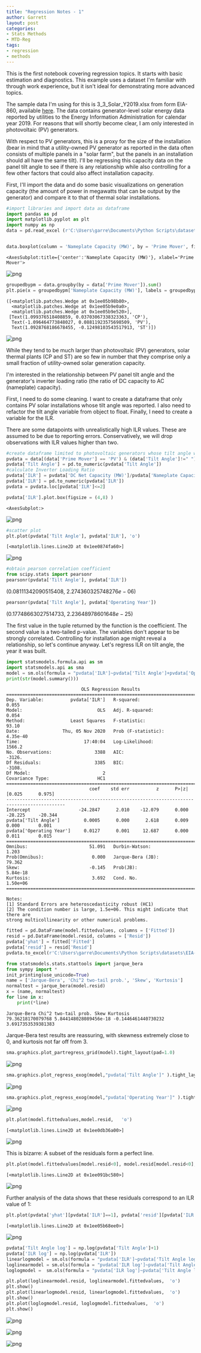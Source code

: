 ```yaml
---
title: "Regression Notes - 1"
author: Garrett
layout: post
categories:
- Stats Methods
- MTD-Reg
tags:
- regression
- methods
---
```


This is the first notebook covering regression topics.  It starts with basic estimation and diagnostics.  This example uses a dataset I'm familiar with through work experience, but it isn't ideal for demonstrating more advanced topics.

The sample data I'm using for this is 3_3_Solar_Y2019.xlsx from form EIA-860, available [here](https://www.eia.gov/electricity/data/eia860/).  The data contains generator-level solar energy data reported by utilities to the Energy Information Administration for calendar year 2019.  For reasons that will shortly become clear, I am only interested in photovoltaic (PV) generators.

With respect to PV generators, this is a proxy for the size of the installation (bear in mind that a utility-owned PV generator as reported in the data often consists of multiple panels in a "solar farm", but the panels in an installation should all have the same tilt).  I'll be regressing this capacity data on the panel tilt angle to see if there is any relationship while also controlling for a few other factors that could also affect installation capacity. 

First, I'll import the data and do some basic visualizations on generation capacity (the amount of power in megawatts that can be output by the generator) and compare it to that of thermal solar installations.

```python
#import libraries and import data as dataframe
import pandas as pd
import matplotlib.pyplot as plt
import numpy as np
data = pd.read_excel (r'C:\Users\garre\Documents\Python Scripts\datasets\EIA-860\3_3_Solar_Y2019.xlsx', sheet_name = 'Operable', header=1)


```


```python

data.boxplot(column = 'Nameplate Capacity (MW)', by = 'Prime Mover', figsize = (4,8) )

```




    <AxesSubplot:title={'center':'Nameplate Capacity (MW)'}, xlabel='Prime Mover'>




    
![png](/assets/images/2020-10-30-regression-notebook-1/output__2_1.png)
    



```python
groupedbypm = data.groupby(by = data['Prime Mover']).sum()
plt.pie(x = groupedbypm['Nameplate Capacity (MW)'], labels = groupedbypm.index )
```




    ([<matplotlib.patches.Wedge at 0x1ee05b98b80>,
      <matplotlib.patches.Wedge at 0x1ee05b9e0a0>,
      <matplotlib.patches.Wedge at 0x1ee05b9e520>],
     [Text(1.099376518408859, 0.03703067338323363, 'CP'),
      Text(-1.096464773848027, 0.08811923575698509, 'PV'),
      Text(1.0928768186678455, -0.12498103543517913, 'ST')])




    
![png](/assets/images/2020-10-30-regression-notebook-1/output__3_1.png)
    


While they tend to be much larger than photovoltaic (PV) generators, solar thermal plants (CP and ST) are so few in number that they comprise only a small fraction of utility-owned solar generation capacity.

I'm interested in the relationship between PV panel tilt angle and the generator's inverter loading ratio (the ratio of DC capacity to AC (nameplate) capacity).

First, I need to do some cleaning.  I want to create a dataframe that only contains PV solar installations whose tilt angle was reported.  I also need to refactor the tilt angle variable from object to float.  Finally, I need to create a variable for the ILR.

There are some datapoints with unrealistically high ILR values.  These are assumed to be due to reporting errors.  Conservatively, we will drop observations with ILR values higher than two.


```python
#create dataframe limited to photovoltaic generators whose tilt angle was reported
pvdata = data[(data['Prime Mover'] == 'PV') & (data['Tilt Angle']!=" ")].copy()
pvdata['Tilt Angle'] = pd.to_numeric(pvdata['Tilt Angle'])
#calculate Inverter Loading Ratio
pvdata['ILR'] = pvdata['DC Net Capacity (MW)']/pvdata['Nameplate Capacity (MW)']
pvdata['ILR'] = pd.to_numeric(pvdata['ILR'])
pvdata = pvdata.loc[pvdata['ILR']<=2]
```


```python
pvdata['ILR'].plot.box(figsize = (4,8) )
```




    <AxesSubplot:>




    
![png](/assets/images/2020-10-30-regression-notebook-1/output__6_1.png)
    



```python
#scatter plot
plt.plot(pvdata['Tilt Angle'], pvdata['ILR'], 'o')
```




    [<matplotlib.lines.Line2D at 0x1ee0874fa60>]




    
![png](/assets/images/2020-10-30-regression-notebook-1/output__7_1.png)
    



```python
#obtain pearson correlation coefficient
from scipy.stats import pearsonr
pearsonr(pvdata['Tilt Angle'], pvdata['ILR'])
```




$\displaystyle \left( 0.08111342090515408, \  2.274360325748276e-06\right)$




```python
pearsonr(pvdata['Tilt Angle'], pvdata['Operating Year'])
```




$\displaystyle \left( 0.17748663027514733, \  2.23648978601648e-25\right)$



The first value in the tuple returned by the function is the coefficient.  The second value is a two-tailed p-value. The variables don't appear to be strongly correlated.  Controlling for  installation age might reveal a relationship, so let's continue anyway. Let's regress ILR on tilt angle, the year it was built.


```python
import statsmodels.formula.api as sm
import statsmodels.api as sma
model = sm.ols(formula = "pvdata['ILR']~pvdata['Tilt Angle']+pvdata['Operating Year']", data = pvdata).fit(cov_type='HC1')
print(str(model.summary()))
```

                                OLS Regression Results                            
    ==============================================================================
    Dep. Variable:          pvdata['ILR']   R-squared:                       0.055
    Model:                            OLS   Adj. R-squared:                  0.054
    Method:                 Least Squares   F-statistic:                     93.10
    Date:                Thu, 05 Nov 2020   Prob (F-statistic):           4.35e-40
    Time:                        17:40:04   Log-Likelihood:                 1566.2
    No. Observations:                3388   AIC:                            -3126.
    Df Residuals:                    3385   BIC:                            -3108.
    Df Model:                           2                                         
    Covariance Type:                  HC1                                         
    ============================================================================================
                                   coef    std err          z      P>|z|      [0.025      0.975]
    --------------------------------------------------------------------------------------------
    Intercept                  -24.2847      2.010    -12.079      0.000     -28.225     -20.344
    pvdata['Tilt Angle']         0.0005      0.000      2.618      0.009       0.000       0.001
    pvdata['Operating Year']     0.0127      0.001     12.687      0.000       0.011       0.015
    ==============================================================================
    Omnibus:                       51.091   Durbin-Watson:                   1.203
    Prob(Omnibus):                  0.000   Jarque-Bera (JB):               79.362
    Skew:                          -0.145   Prob(JB):                     5.84e-18
    Kurtosis:                       3.692   Cond. No.                     1.50e+06
    ==============================================================================
    
    Notes:
    [1] Standard Errors are heteroscedasticity robust (HC1)
    [2] The condition number is large, 1.5e+06. This might indicate that there are
    strong multicollinearity or other numerical problems.
    


```python
fitted = pd.DataFrame(model.fittedvalues, columns = ['Fitted'])
resid = pd.DataFrame(model.resid, columns = ['Resid'])
pvdata['yhat'] = fitted['Fitted']
pvdata['resid'] = resid['Resid']
pvdata.to_excel(r'C:\Users\garre\Documents\Python Scripts\datasets\EIA-860\post_reg_data.xlsx')
```


```python
from statsmodels.stats.stattools import jarque_bera
from sympy import *
init_printing(use_unicode=True)
name = ['Jarque-Bera', 'Chi^2 two-tail prob.', 'Skew', 'Kurtosis']
normaltest = jarque_bera(model.resid)
x = (name, normaltest)
for line in x:
    print(*line)
```

    Jarque-Bera Chi^2 two-tail prob. Skew Kurtosis
    79.36218170079768 5.844148028089456e-18 -0.1446461440730232 3.6917353539381383
    

Jarque-Bera test results are reassuring, with skewness extremely close to 0, and kurtosis not far off from 3.


```python
sma.graphics.plot_partregress_grid(model).tight_layout(pad=1.0)
```


    
![png](/assets/images/2020-10-30-regression-notebook-1/output__15_0.png)
    



```python
sma.graphics.plot_regress_exog(model,"pvdata['Tilt Angle']" ).tight_layout(pad=1.0)
```


    
![png](/assets/images/2020-10-30-regression-notebook-1/output__16_0.png)
    



```python
sma.graphics.plot_regress_exog(model,"pvdata['Operating Year']" ).tight_layout(pad=1.0)
```


    
![png](/assets/images/2020-10-30-regression-notebook-1/output__17_0.png)
    



```python
plt.plot(model.fittedvalues,model.resid,   'o')
```




    [<matplotlib.lines.Line2D at 0x1ee0db36a00>]




    
![png](/assets/images/2020-10-30-regression-notebook-1/output__18_1.png)
    


This is bizarre:  A subset of the residuals form a perfect line.


```python
plt.plot(model.fittedvalues[model.resid<0], model.resid[model.resid<0],   'o')
```




    [<matplotlib.lines.Line2D at 0x1ee091bc580>]




    
![png](/assets/images/2020-10-30-regression-notebook-1/output__20_1.png)
    


Further analysis of the data shows that these residuals correspond to an ILR value of 1:


```python
plt.plot(pvdata['yhat'][pvdata['ILR']==1], pvdata['resid'][pvdata['ILR']==1],  'o')
```




    [<matplotlib.lines.Line2D at 0x1ee05b68ee0>]




    
![png](/assets/images/2020-10-30-regression-notebook-1/output__22_1.png)
    



```python
pvdata['Tilt Angle log'] = np.log(pvdata['Tilt Angle']+1)
pvdata['ILR log'] = np.log(pvdata['ILR'])
linearlogmodel = sm.ols(formula = "pvdata['ILR']~pvdata['Tilt Angle log']+pvdata['Operating Year']+pvdata['Crystalline Silicon?']", data = pvdata).fit()
loglinearmodel = sm.ols(formula = "pvdata['ILR log']~pvdata['Tilt Angle']+pvdata['Operating Year']+pvdata['Crystalline Silicon?']", data = pvdata).fit()
loglogmodel =  sm.ols(formula = "pvdata['ILR log']~pvdata['Tilt Angle log']+pvdata['Operating Year']+pvdata['Crystalline Silicon?']", data = pvdata).fit()
```


```python
plt.plot(loglinearmodel.resid, loglinearmodel.fittedvalues,  'o')
plt.show()
plt.plot(linearlogmodel.resid, linearlogmodel.fittedvalues,  'o')
plt.show()
plt.plot(loglogmodel.resid, loglogmodel.fittedvalues,  'o')
plt.show()
```


    
![png](/assets/images/2020-10-30-regression-notebook-1/output__24_0.png)
    



    
![png](/assets/images/2020-10-30-regression-notebook-1/output__24_1.png)
    



    
![png](/assets/images/2020-10-30-regression-notebook-1/output__24_2.png)
    



```python

```

